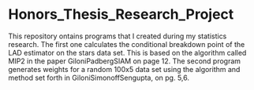 # Honors_Thesis_Research_Project
This repository ontains programs that I created during my statistics research. 
The first one calculates the conditional breakdown point of the LAD estimator on the stars data set. This is based on the algorithm 
called MIP2 in the paper GiloniPadbergSIAM on page 12.
The second program generates weights for a random 100x5 data set using the algorithm and method set forth in GiloniSimonoffSengupta, 
on pg. 5,6.
